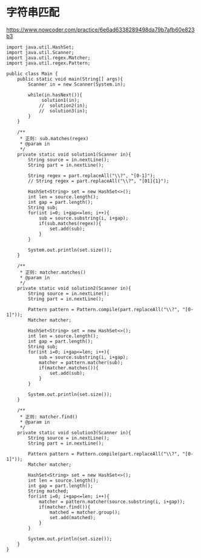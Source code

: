 # 字符串匹配
https://www.nowcoder.com/practice/6e6ad6338289498da79b7afb60e823b3

    import java.util.HashSet;
    import java.util.Scanner;
    import java.util.regex.Matcher;
    import java.util.regex.Pattern;
    
    public class Main {
        public static void main(String[] args){
            Scanner in = new Scanner(System.in);
    
            while(in.hasNext()){
                 solution1(in);
                //  solution2(in); 
                //  solution3(in);
            }
        }
    
        /**
         * 正则: sub.matches(regex)
         * @param in
         */
        private static void solution1(Scanner in){
            String source = in.nextLine();
            String part = in.nextLine();
    
            String regex = part.replaceAll("\\?", "[0-1]");
            // String regex = part.replaceAll("\\?", "[01]{1}");
    
            HashSet<String> set = new HashSet<>();
            int len = source.length();
            int gap = part.length();
            String sub;
            for(int i=0; i+gap<=len; i++){
                sub = source.substring(i, i+gap);
                if(sub.matches(regex)){
                    set.add(sub);
                }
            }
    
            System.out.println(set.size());
        }
    
        /**
         * 正则: matcher.matches()
         * @param in
         */
        private static void solution2(Scanner in){
            String source = in.nextLine();
            String part = in.nextLine();
    
            Pattern pattern = Pattern.compile(part.replaceAll("\\?", "[0-1]"));
            Matcher matcher;
    
            HashSet<String> set = new HashSet<>();
            int len = source.length();
            int gap = part.length();
            String sub;
            for(int i=0; i+gap<=len; i++){
                sub = source.substring(i, i+gap);
                matcher = pattern.matcher(sub);
                if(matcher.matches()){
                    set.add(sub);
                }
            }
    
            System.out.println(set.size());
        }
    
        /**
         * 正则: matcher.find()
         * @param in
         */
        private static void solution3(Scanner in){
            String source = in.nextLine();
            String part = in.nextLine();
    
            Pattern pattern = Pattern.compile(part.replaceAll("\\?", "[0-1]"));
            Matcher matcher;
    
            HashSet<String> set = new HashSet<>();
            int len = source.length();
            int gap = part.length();
            String matched;
            for(int i=0; i+gap<=len; i++){
                matcher = pattern.matcher(source.substring(i, i+gap));
                if(matcher.find()){
                    matched = matcher.group();
                    set.add(matched);
                }
            }
    
            System.out.println(set.size());
        }
    }
    

